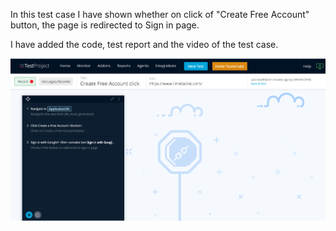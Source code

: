 
In this test case I have shown whether on click of "Create Free Account" button, the page is redirected to Sign in page.

I have added the code, test report and the video of the test case.

<img src="/Marketing Website/Create Free Account Button Click/Create Free Account.PNG">
